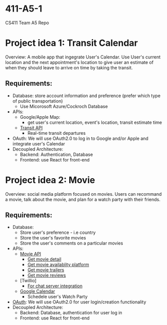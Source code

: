 # 411-A5-1
CS411 Team A5 Repo


# Project idea 1: Transit Calendar
Overview: A mobile app that ingegrate User's Calendar. Use User's current location and the next appointment's location to give user an estimate of when they should leave to arrive on time by taking the transit.

## Requirements:
- Database: store account information and preference (prefer which type of public transportation)
    - Use Micorosoft Azure/Cockroch Database
- APIs:
    - Google/Apple Map:
        - get user's current location, event's location, transit estimate time
    - [Transit API](https://transitapp.com/apis)
        - Real-time transit departures
- OAuth: We will use OAuth2.0 to log in to Google and/or Apple and integrate user's Calendar
- Decoupled Architecture: 
    - Backend: Authentication, Database
    - Frontend: use React for front-end

# Project idea 2: Movie 
Overview: social media platform focused on movies. Users can recommand a movie, talk about the movie, and plan for a watch party with their friends.

## Requirements:
- Database:
    - Store user's preference - i.e country
    - Store the user's favorite movies
    - Store the user's comments on a particular movies
- APIs:
    - [Movie API](https://developers.themoviedb.org/3/getting-started/introduction)
        - [Get movie detail](https://developers.themoviedb.org/3/movies/get-movie-details)
        - [Get movie availablity platform](https://developers.themoviedb.org/3/movies/get-movie-watch-providers)
        - [Get movie trailers](https://developers.themoviedb.org/3/movies/get-movie-videos)
        - [Get movie reviews](https://developers.themoviedb.org/3/reviews/get-review-details)
    - [Twillio]
        - [For chat server integration](https://www.twilio.com/blog/best-chat-api-messaging-sdk-platforms)
    - [Google Calendar](https://www.google.com/search?client=safari&rls=en&q=google+calendar+api&ie=UTF-8&oe=UTF-8)
        - Schedele user's Watch Party
- [OAuth](https://oauth.net/2/): We will use OAuth2.0 for user login/creation functionality
- Decoupled Architecture: 
    - Backend: Database, authentication for user log in
    - Frontend: use React for front-end